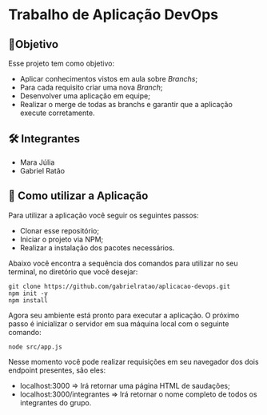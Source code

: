 # Trabalho de Aplicação DevOps


## 🔮Objetivo
Esse projeto tem como objetivo:
- Aplicar conhecimentos vistos em aula sobre *Branchs*;
- Para cada requisito criar uma nova *Branch*;
- Desenvolver uma aplicação em equipe;
- Realizar o merge de todas as branchs e garantir que a aplicação execute corretamente.

## 🛠 Integrantes
- Mara Júlia
- Gabriel Ratão


## 🚀 Como utilizar a Aplicação
Para utilizar a aplicação você seguir os seguintes passos:
- Clonar esse repositório;
- Iniciar o projeto via NPM;
- Realizar a instalação dos pacotes necessários.

Abaixo você encontra a sequência dos comandos para utilizar no seu terminal, no diretório que você desejar:

    git clone https://github.com/gabrielratao/aplicacao-devops.git
    npm init -y
    npm install

Agora seu ambiente está pronto para executar a aplicação. O próximo passo é inicializar o servidor em sua máquina local com o seguinte comando:

    node src/app.js

Nesse momento você pode realizar requisições em seu navegador dos dois endpoint presentes, são eles:
- localhost:3000     => Irá retornar uma página HTML de saudações;
- localhost:3000/integrantes => Irá retornar o nome completo de todos os integrantes do grupo.
